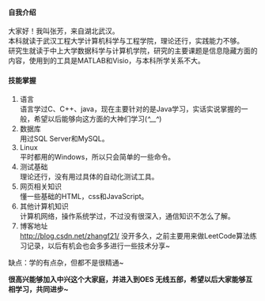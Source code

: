 #### 自我介绍
大家好！我叫张芳，来自湖北武汉。  
本科就读于武汉工程大学计算机科学与工程学院，理论还行，实践能力不够。  
研究生就读于中上大学数据科学与计算机学院，研究的主要课题是信息隐藏方面的内容，使用到的工具是MATLAB和Visio，与本科所学关系不大。  

#### 技能掌握
1. 语言  
语言学过C、C++、java，现在主要针对的是Java学习，实话实说掌握的一般，希望以后能够向这方面的大神们学习(*^__^*) 
2. 数据库  
用过SQL Server和MySQL。
3. Linux  
平时都用的Windows，所以只会简单的一些命令。
4. 测试基础  
理论还行，没有用过具体的自动化测试工具。
5. 网页相关知识  
懂一些基础的HTML，css和JavaScript。  
6. 其他计算机知识  
计算机网络，操作系统学过，不过没有很深入，通信知识不怎么了解。
6. 博客地址  
http://blog.csdn.net/zhangf21/   没开多久，之前主要用来做LeetCode算法练习记录，以后有机会也会多多进行一些技术分享~
  
缺点：学的有点杂，但都不是很精通~ 

**很高兴能够加入中兴这个大家庭，并进入到OES 无线五部，希望以后大家能够互相学习，共同进步~**
